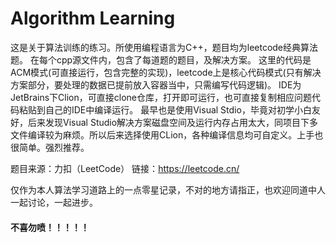 # Algorithm Learning
这是关于算法训练的练习。所使用编程语言为C++，题目均为leetcode经典算法题。
在每个cpp源文件内，包含了每道题的题目，及解决方案。
这里的代码是ACM模式(可直接运行，包含完整的实现)，leetcode上是核心代码模式(只有解决方案部分，要处理的数据已提前放入容器当中，只需编写代码逻辑)。
IDE为JetBrains下Clion，可直接clone仓库，打开即可运行，也可直接复制相应问题代码粘贴到自己的IDE中编译运行。
最早也是使用Visual Stdio，毕竟对初学小白友好，后来发现Visual Studio解决方案磁盘空间及运行内存占用太大，同项目下多文件编译较为麻烦。所以后来选择使用CLion，各种编译信息均可自定义。上手也很简单。强烈推荐。

题目来源：力扣（LeetCode）
链接：https://leetcode.cn/

仅作为本人算法学习道路上的一点零星记录，不对的地方请指正，也欢迎同道中人一起讨论，一起进步。

#### 不喜勿喷！！！！！
